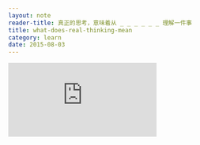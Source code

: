```yaml
---
layout: note
reader-title: 真正的思考，意味着从 _ _ _ _ _ _ 理解一件事
title: what-does-real-thinking-mean
category: learn
date: 2015-08-03
---
```


<div class="responsive-wrapper">
  <iframe
    class="workflowy-embed"
    src="https://workflowy.com/embed/zqjZYylPaV"
    scrolling="no"
    frameborder="0">
  </iframe>
</div>
